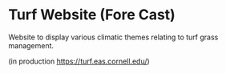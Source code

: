 # Turf Website (Fore Cast)

Website to display various climatic themes relating to turf grass management.

(in production https://turf.eas.cornell.edu/)